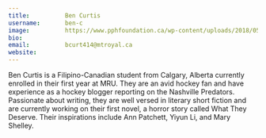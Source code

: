 ```yaml
---
title:          Ben Curtis
username:       ben-c
image:          https://www.pphfoundation.ca/wp-content/uploads/2018/05/default-avatar-600x600.png
bio:            
email:          bcurt414@mtroyal.ca
website:        
---
```


Ben Curtis is a Filipino-Canadian student from Calgary, Alberta currently enrolled in their first year at MRU. They are an avid hockey fan and have experience as a hockey blogger reporting on the Nashville Predators. Passionate about writing, they are well versed in literary short fiction and are currently working on their first novel, a horror story called What They Deserve. Their inspirations include Ann Patchett, Yiyun Li, and Mary Shelley.
